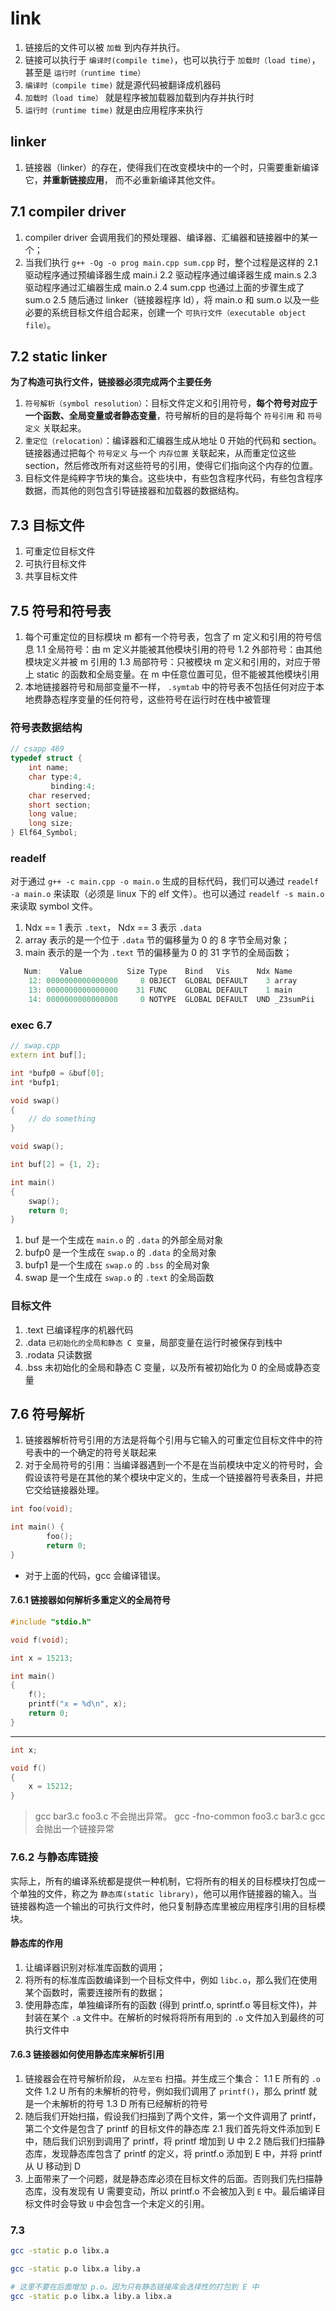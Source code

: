 # link

1. 链接后的文件可以被 `加载` 到内存并执行。
2. 链接可以执行于 `编译时(compile time)`，也可以执行于 `加载时（load time）`，甚至是 `运行时（runtime time）`
3. `编译时（compile time)` 就是源代码被翻译成机器码
4. `加载时（load time）` 就是程序被加载器加载到内存并执行时
5. `运行时（runtime time)` 就是由应用程序来执行

## linker

1. 链接器（linker）的存在，使得我们在改变模块中的一个时，只需要重新编译它，**并重新链接应用**， 而不必重新编译其他文件。

## 7.1 compiler driver

1. compiler driver 会调用我们的预处理器、编译器、汇编器和链接器中的某一个；
2. 当我们执行 `g++ -Og -o prog main.cpp sum.cpp` 时，整个过程是这样的
    2.1 驱动程序通过预编译器生成 main.i
    2.2 驱动程序通过编译器生成 main.s
    2.3 驱动程序通过汇编器生成 main.o
    2.4 sum.cpp 也通过上面的步骤生成了 sum.o
    2.5 随后通过 linker（链接器程序 ld），将 main.o 和 sum.o 以及一些必要的系统目标文件组合起来，创建一个 `可执行文件（executable object file）`。
    
    
## 7.2 static linker

**为了构造可执行文件，链接器必须完成两个主要任务**

1. `符号解析（symbol resolution）`：目标文件定义和引用符号，**每个符号对应于一个函数、全局变量或者静态变量**，符号解析的目的是将每个 `符号引用` 和 `符号定义` 关联起来。
2. `重定位（relocation）`：编译器和汇编器生成从地址 0 开始的代码和 section。链接器通过把每个 `符号定义` 与一个 `内存位置` 关联起来，从而重定位这些 section，然后修改所有对这些符号的引用，使得它们指向这个内存的位置。
3. 目标文件是纯粹字节块的集合。这些块中，有些包含程序代码，有些包含程序数据，而其他的则包含引导链接器和加载器的数据结构。

## 7.3 目标文件

1. 可重定位目标文件
2. 可执行目标文件
3. 共享目标文件

## 7.5 符号和符号表

1. 每个可重定位的目标模块 m 都有一个符号表，包含了 m 定义和引用的符号信息
    1.1 全局符号：由 m 定义并能被其他模块引用的符号
    1.2 外部符号：由其他模块定义并被 m 引用的
    1.3 局部符号：只被模块 m 定义和引用的，对应于带上 static 的函数和全局变量。在 m 中任意位置可见，但不能被其他模块引用
2. 本地链接器符号和局部变量不一样， `.symtab` 中的符号表不包括任何对应于本地费静态程序变量的任何符号，这些符号在运行时在栈中被管理

### 符号表数据结构

```c++
// csapp 469
typedef struct {
    int name;
    char type:4,
         binding:4;
    char reserved;
    short section;
    long value;
    long size;
} Elf64_Symbol;
```

### readelf

对于通过 `g++ -c main.cpp -o main.o` 生成的目标代码，我们可以通过 `readelf -a main.o` 来读取（必须是 linux 下的 elf 文件）。也可以通过 `readelf -s main.o` 来读取 symbol 文件。

1. Ndx == 1 表示 `.text`， Ndx == 3 表示 `.data`
2. array 表示的是一个位于 `.data` 节的偏移量为 0 的 8 字节全局对象；
3. main 表示的是一个为 `.text` 节的偏移量为 0 的 31 字节的全局函数；

```c++
   Num:    Value          Size Type    Bind   Vis      Ndx Name
    12: 0000000000000000     8 OBJECT  GLOBAL DEFAULT    3 array
    13: 0000000000000000    31 FUNC    GLOBAL DEFAULT    1 main
    14: 0000000000000000     0 NOTYPE  GLOBAL DEFAULT  UND _Z3sumPii
```

### exec 6.7

```c++
// swap.cpp
extern int buf[];

int *bufp0 = &buf[0];
int *bufp1;

void swap()
{
    // do something
}
```

```c++
void swap();

int buf[2] = {1, 2};

int main()
{
    swap();
    return 0;
}
```

1. buf 是一个生成在 `main.o` 的 `.data` 的外部全局对象
2. bufp0 是一个生成在 `swap.o` 的 `.data` 的全局对象
3. bufp1 是一个生成在 `swap.o` 的 `.bss` 的全局对象
4. swap 是一个生成在 `swap.o` 的 `.text` 的全局函数

### 目标文件

1. .text 已编译程序的机器代码
2. .data `已初始化的全局和静态 C 变量`，局部变量在运行时被保存到栈中
3. .rodata 只读数据
4. .bss 未初始化的全局和静态 C 变量，以及所有被初始化为 0 的全局或静态变量

## 7.6 符号解析

1. 链接器解析符号引用的方法是将每个引用与它输入的可重定位目标文件中的符号表中的一个确定的符号关联起来
2. 对于全局符号的引用：当编译器遇到一个不是在当前模块中定义的符号时，会假设该符号是在其他的某个模块中定义的，生成一个链接器符号表条目，并把它交给链接器处理。


```c++
int foo(void);

int main() {
        foo();
        return 0;
}
```

- 对于上面的代码，gcc 会编译错误。

#### 7.6.1 链接器如何解析多重定义的全局符号

```c
#include "stdio.h"

void f(void);

int x = 15213;

int main()
{
    f();
    printf("x = %d\n", x);
    return 0;
}
```

---

```c
int x;

void f()
{
    x = 15212;
}
```

>gcc bar3.c foo3.c
>不会抛出异常。
>gcc -fno-common foo3.c bar3.c
>gcc 会抛出一个链接异常

### 7.6.2 与静态库链接

实际上，所有的编译系统都是提供一种机制，它将所有的相关的目标模块打包成一个单独的文件，称之为 `静态库(static library)`，他可以用作链接器的输入。当链接器构造一个输出的可执行文件时，他只复制静态库里被应用程序引用的目标模块。


#### 静态库的作用

1. 让编译器识别对标准库函数的调用；
2. 将所有的标准库函数编译到一个目标文件中，例如 `libc.o`，那么我们在使用某个函数时，需要连接所有的数据；
3. 使用静态库，单独编译所有的函数 (得到 printf.o, sprintf.o 等目标文件)，并封装在某个 `.a` 文件中。在解析的时候将将所有用到的 `.o` 文件加入到最终的可执行文件中

#### 7.6.3 链接器如何使用静态库来解析引用

1. 链接器会在符号解析阶段， `从左至右` 扫描。并生成三个集合：
    1.1 E 所有的 `.o` 文件
    1.2 U 所有的未解析的符号，例如我们调用了 `printf()`，那么 printf 就是一个未解析的符号
    1.3 D 所有已经解析的符号
2. 随后我们开始扫描，假设我们扫描到了两个文件，第一个文件调用了 printf，第二个文件是包含了 printf 的目标文件的静态库
    2.1 我们首先将文件添加到 E 中，随后我们识别到调用了 printf，将 printf 增加到 U 中
    2.2 随后我们扫描静态库，发现静态库包含了 printf 的定义，将 printf.o 添加到 E 中，并将 printf 从 U 移动到 D
3. 上面带来了一个问题，就是静态库必须在目标文件的后面。否则我们先扫描静态库，没有发现有 U 需要变动，所以 printf.o 不会被加入到 `E` 中。最后编译目标文件时会导致 `U` 中会包含一个未定义的引用。

### 7.3

```bash
gcc -static p.o libx.a

gcc -static p.o libx.a liby.a

# 这里不要在后面增加 p.o。因为只有静态链接库会选择性的打包到 E 中
gcc -static p.o libx.a liby.a libx.a
```














